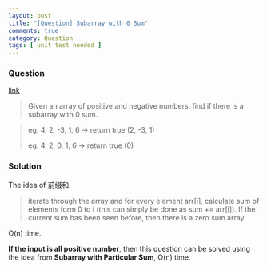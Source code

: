 ```yaml
---
layout: post
title: "[Question] Subarray with 0 Sum"
comments: true
category: Question
tags: [ unit test needed ]
---
```


### Question 

[link](http://www.geeksforgeeks.org/find-if-there-is-a-subarray-with-0-sum/)

> Given an array of positive and negative numbers, find if there is a subarray with 0 sum.

> eg. 4, 2, -3, 1, 6 -> return true (2, -3, 1)
>
> eg. 4, 2, 0, 1, 6 -> return true (0)

### Solution

The idea of 前缀和. 

> iterate through the array and for every element arr[i], calculate sum of elements form 0 to i (this can simply be done as sum += arr[i]). If the current sum has been seen before, then there is a zero sum array. 

O(n) time. 

__If the input is all positive number__, then this question can be solved using the idea from __Subarray with Particular Sum__, O(n) time. 
